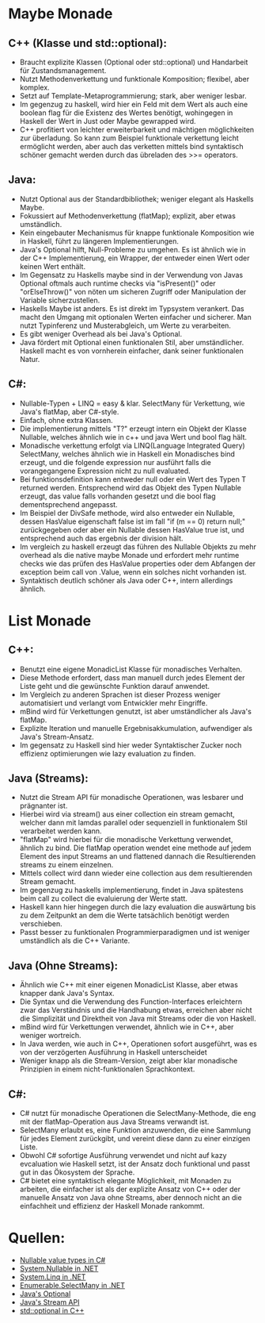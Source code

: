 # Maybe Monade
##	C++ (Klasse und std::optional):
- Braucht explizite Klassen (Optional oder std::optional) und Handarbeit für Zustandsmanagement.
- Nutzt Methodenverkettung und funktionale Komposition; flexibel, aber komplex.
- Setzt auf Template-Metaprogrammierung; stark, aber weniger lesbar.
- Im gegenzug zu haskell, wird hier ein Feld mit dem Wert als auch eine boolean flag für die Existenz des Wertes benötigt, wohingegen in Haskell der Wert in Just oder Maybe gewrapped wird.
- C++ profitiert von leichter erweiterbarkeit und mächtigen möglichkeiten zur überladung. So kann zum Beispiel funktionale verkettung leicht ermöglicht werden, aber auch das verketten mittels bind syntaktisch schöner gemacht werden durch das übreladen des >>= operators.
##	Java:
- Nutzt Optional aus der Standardbibliothek; weniger elegant als Haskells Maybe.
- Fokussiert auf Methodenverkettung (flatMap); explizit, aber etwas umständlich.
- Kein eingebauter Mechanismus für knappe funktionale Komposition wie in Haskell, führt zu längeren Implementierungen.
- Java's Optional<T> hilft, Null-Probleme zu umgehen. Es ist ähnlich wie in der C++ Implementierung, ein Wrapper, der entweder einen Wert oder keinen Wert enthält. 
- Im Gegensatz zu Haskells maybe sind in der Verwendung von Javas Optional oftmals auch runtime checks via "isPresent()" oder "orElseThrow()" von nöten um sicheren Zugriff oder Manipulation der Variable sicherzustellen.
- Haskells Maybe ist anders. Es ist direkt im Typsystem verankert. Das macht den Umgang mit optionalen Werten einfacher und sicherer. Man nutzt Typinferenz und Musterabgleich, um Werte zu verarbeiten.
- Es gibt weniger Overhead als bei Java's Optional.
- Java fördert mit Optional einen funktionalen Stil, aber umständlicher. Haskell macht es von vornherein einfacher, dank seiner funktionalen Natur.
##	C#:
- Nullable-Typen + LINQ = easy & klar. SelectMany für Verkettung, wie Java's flatMap, aber C#-style.
- Einfach, ohne extra Klassen.
- Die implementierung mittels "T?" erzeugt intern ein Objekt der Klasse Nullable<T>, welches ähnlich wie in c++ und java Wert und bool flag hält.
- Monadische verkettung erfolgt via LINQ(Language Integrated Query) SelectMany, welches ähnlich wie in Haskell ein Monadisches bind erzeugt, und die folgende expression nur ausführt falls die vorangegangene Expression nicht zu null evaluated.
- Bei funktionsdefinition kann entweder null oder ein Wert des Typen T returned werden. Entsprechend wird das Objekt des Typen Nullable erzeugt, das value falls vorhanden gesetzt und die bool flag dementsprechend angepasst.  
- Im Beispiel der DivSafe methode, wird also entweder ein Nullable<int>, dessen HasValue eigenschaft false ist im fall "if (m == 0) return null;" zurückgegeben oder aber ein Nullable<int> dessen HasValue true ist, und entsprechend auch das ergebnis der division hält.
- Im vergleich zu haskell erzeugt das führen des Nullable Objekts zu mehr overhead als die native maybe Monade und erfordert mehr runtime checks wie das prüfen des HasValue properties oder dem Abfangen der exception beim call von .Value, wenn ein solches nicht vorhanden ist.
- Syntaktisch deutlich schöner als Java oder C++, intern allerdings ähnlich.

# List Monade

##	C++:
- Benutzt eine eigene MonadicList Klasse für monadisches Verhalten.
- Diese Methode erfordert, dass man manuell durch jedes Element der Liste geht und die gewünschte Funktion darauf anwendet.
- Im Vergleich zu anderen Sprachen ist dieser Prozess weniger automatisiert und verlangt vom Entwickler mehr Eingriffe.
- mBind wird für Verkettungen genutzt, ist aber umständlicher als Java's flatMap.
- Explizite Iteration und manuelle Ergebnisakkumulation, aufwendiger als Java's Stream-Ansatz.
- Im gegensatz zu Haskell sind hier weder Syntaktischer Zucker noch effizienz optimierungen wie lazy evaluation zu finden.
##	Java (Streams):
- Nutzt die Stream API für monadische Operationen, was lesbarer und prägnanter ist.
- Hierbei wird via stream() aus einer collection ein stream gemacht, welcher dann mit lamdas parallel oder sequenziell in funktionalem Stil verarbeitet werden kann.
- "flatMap" wird hierbei für die monadische Verkettung verwendet, ähnlich zu bind. Die flatMap operation wendet eine methode auf jedem Element des input Streams an und flattened dannach die Resultierenden streams zu einem einzelnen.
- Mittels collect wird dann wieder eine collection aus dem resultierenden Stream gemacht. 
- Im gegenzug zu haskells implementierung, findet in Java spätestens beim call zu collect die evaluierung der Werte statt. 
- Haskell kann hier hingegen durch die lazy evaluation die auswärtung bis zu dem Zeitpunkt an dem die Werte tatsächlich benötigt werden verschieben.
- Passt besser zu funktionalen Programmierparadigmen und ist weniger umständlich als die C++ Variante.
##	Java (Ohne Streams):
- Ähnlich wie C++ mit einer eigenen MonadicList Klasse, aber etwas knapper dank Java's Syntax.
- Die Syntax und die Verwendung des Function-Interfaces erleichtern zwar das Verständnis und die Handhabung etwas, erreichen aber nicht die Simplizität und Direktheit von Java mit Streams oder die von Haskell. 
- mBind wird für Verkettungen verwendet, ähnlich wie in C++, aber weniger wortreich.
- In Java werden, wie auch in C++, Operationen sofort ausgeführt, was es von der verzögerten Ausführung in Haskell unterscheidet
- Weniger knapp als die Stream-Version, zeigt aber klar monadische Prinzipien in einem nicht-funktionalen Sprachkontext.
##	C#:
- C# nutzt für monadische Operationen die SelectMany-Methode, die eng mit der flatMap-Operation aus Java Streams verwandt ist.
- SelectMany erlaubt es, eine Funktion anzuwenden, die eine Sammlung für jedes Element zurückgibt, und vereint diese dann zu einer einzigen Liste. 
- Obwohl C# sofortige Ausführung verwendet und nicht auf kazy evcaluation wie Haskell setzt, ist der Ansatz doch funktional und passt gut in das Ökosystem der Sprache. 
- C# bietet eine syntaktisch elegante Möglichkeit, mit Monaden zu arbeiten, die einfacher ist als der explizite Ansatz von C++ oder der manuelle Ansatz von Java ohne Streams, aber dennoch nicht an die einfachheit und effizienz der Haskell Monade rankommt.

# Quellen:

- [Nullable value types in C#](https://learn.microsoft.com/en-us/dotnet/csharp/language-reference/builtin-types/nullable-value-types)
- [System.Nullable<T> in .NET](https://learn.microsoft.com/en-us/dotnet/api/system.nullable-1)
- [System.Linq in .NET](https://learn.microsoft.com/en-us/dotnet/api/system.linq)
- [Enumerable.SelectMany in .NET](https://learn.microsoft.com/en-us/dotnet/api/system.linq.enumerable.selectmany)
- [Java's Optional](https://docs.oracle.com/javase/8/docs/api/java/util/Optional.html)
- [Java's Stream API](https://docs.oracle.com/javase/8/docs/api/java/util/stream/Stream.html)
- [std::optional in C++](https://en.cppreference.com/w/cpp/utility/optional)